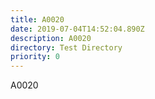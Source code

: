 ```yaml
---
title: A0020
date: 2019-07-04T14:52:04.890Z
description: A0020
directory: Test Directory
priority: 0
---
```

A0020
